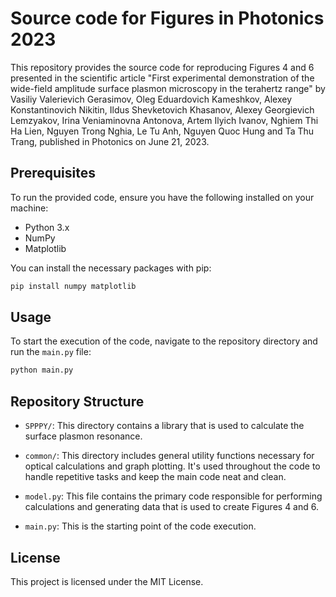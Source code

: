 # Source code for Figures in Photonics 2023

This repository provides the source code for reproducing Figures 4 and 6 presented in the scientific article "First experimental demonstration of the wide-field amplitude surface plasmon microscopy in the terahertz range" by Vasiliy Valerievich Gerasimov, Oleg Eduardovich Kameshkov, Alexey Konstantinovich Nikitin, Ildus Shevketovich Khasanov, Alexey Georgievich Lemzyakov, Irina Veniaminovna Antonova, Artem Ilyich Ivanov, Nghiem Thi Ha Lien, Nguyen Trong Nghia, Le Tu Anh, Nguyen Quoc Hung  and Ta Thu Trang, published in Photonics on June 21, 2023.

## Prerequisites

To run the provided code, ensure you have the following installed on your machine:

- Python 3.x
- NumPy 
- Matplotlib 

You can install the necessary packages with pip:

```bash
pip install numpy matplotlib
```

## Usage

To start the execution of the code, navigate to the repository directory and run the `main.py` file:

```bash
python main.py
```

## Repository Structure

- `SPPPY/`: This directory contains a library that is used to calculate the surface plasmon resonance.

- `common/`: This directory includes general utility functions necessary for optical calculations and graph plotting. It's used throughout the code to handle repetitive tasks and keep the main code neat and clean.

- `model.py`: This file contains the primary code responsible for performing calculations and generating data that is used to create Figures 4 and 6.

- `main.py`: This is the starting point of the code execution.

## License

This project is licensed under the MIT License.